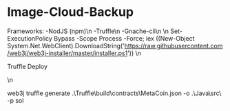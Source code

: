 # Image-Cloud-Backup


Frameworks:
-NodJS (npm)\n
-Truffle\n
-Gnache-cli\n
\n
Set-ExecutionPolicy Bypass -Scope Process -Force; iex ((New-Object System.Net.WebClient).DownloadString('https://raw.githubusercontent.com/web3j/web3j-installer/master/installer.ps1'))
\n

Truffle Deploy

\n

web3j truffle generate .\Truffle\build\contracts\MetaCoin.json -o .\Java\src\ -p sol

